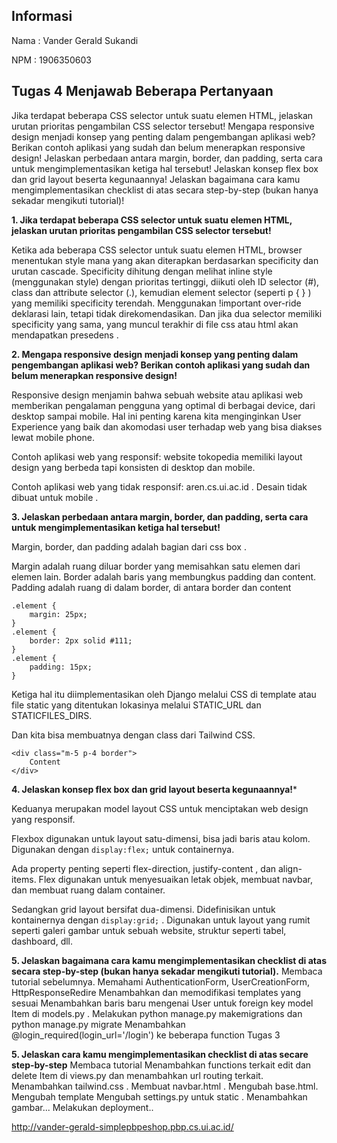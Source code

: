## Informasi

Nama : Vander Gerald Sukandi

NPM  : 1906350603

## Tugas 4 Menjawab Beberapa Pertanyaan

Jika terdapat beberapa CSS selector untuk suatu elemen HTML, jelaskan urutan prioritas pengambilan CSS selector tersebut!
Mengapa responsive design menjadi konsep yang penting dalam pengembangan aplikasi web? Berikan contoh aplikasi yang sudah dan belum menerapkan responsive design!
Jelaskan perbedaan antara margin, border, dan padding, serta cara untuk mengimplementasikan ketiga hal tersebut!
Jelaskan konsep flex box dan grid layout beserta kegunaannya!
Jelaskan bagaimana cara kamu mengimplementasikan checklist di atas secara step-by-step (bukan hanya sekadar mengikuti tutorial)!

**1. Jika terdapat beberapa CSS selector untuk suatu elemen HTML, jelaskan urutan prioritas pengambilan CSS selector tersebut!**

Ketika ada beberapa CSS selector untuk suatu elemen HTML, browser menentukan style mana yang akan diterapkan berdasarkan specificity dan urutan cascade. Specificity dihitung dengan melihat inline style (menggunakan style) dengan prioritas tertinggi, diikuti oleh ID selector (#), class dan attribute selector (.), kemudian element selector (seperti p { } ) yang memiliki specificity terendah. Menggunakan !important over-ride deklarasi lain, tetapi tidak direkomendasikan. Dan jika dua selector memiliki specificity yang sama, yang muncul terakhir di file css atau html akan mendapatkan presedens .



**2. Mengapa responsive design menjadi konsep yang penting dalam pengembangan aplikasi web? Berikan contoh aplikasi yang sudah dan belum menerapkan responsive design!**

Responsive design menjamin bahwa sebuah website atau aplikasi web memberikan pengalaman pengguna yang optimal di berbagai device, dari desktop sampai mobile. Hal ini penting karena kita menginginkan User Experience yang baik dan akomodasi user terhadap web yang bisa diakses lewat mobile phone. 

Contoh aplikasi web yang responsif: website tokopedia memiliki layout design yang berbeda tapi konsisten di desktop dan mobile.

Contoh aplikasi web yang tidak responsif: aren.cs.ui.ac.id . Desain tidak dibuat untuk mobile . 

**3.  Jelaskan perbedaan antara margin, border, dan padding, serta cara untuk mengimplementasikan ketiga hal tersebut!**

Margin, border, dan padding adalah bagian dari css box .

Margin adalah ruang diluar border yang memisahkan satu elemen dari elemen lain.
Border adalah baris yang membungkus padding dan content.
Padding adalah ruang di dalam border, di antara border dan content
```
.element {
    margin: 25px;
}
.element {
    border: 2px solid #111;
}
.element {
    padding: 15px;
}
```
Ketiga hal itu diimplementasikan oleh Django melalui CSS di template atau file static yang ditentukan lokasinya melalui STATIC_URL dan STATICFILES_DIRS. 

Dan kita bisa membuatnya dengan class dari Tailwind CSS.

```
<div class="m-5 p-4 border">
    Content
</div>
```

**4. Jelaskan konsep flex box dan grid layout beserta kegunaannya!***

Keduanya merupakan model layout CSS untuk menciptakan web design yang responsif.

Flexbox digunakan untuk layout satu-dimensi, bisa jadi baris atau kolom. Digunakan dengan `display:flex;` untuk containernya.

Ada property penting seperti flex-direction, justify-content , dan align-items. Flex digunakan untuk menyesuaikan letak objek, membuat navbar, dan membuat ruang dalam container.

Sedangkan grid layout bersifat dua-dimensi. Didefinisikan untuk kontainernya dengan `display:grid;`  . Digunakan untuk layout yang rumit seperti galeri gambar untuk sebuah website, struktur seperti tabel, dashboard, dll.

**5.  Jelaskan bagaimana cara kamu mengimplementasikan checklist di atas secara step-by-step (bukan hanya sekadar mengikuti tutorial).**
Membaca tutorial sebelumnya. 
Memahami AuthenticationForm, UserCreationForm, HttpResponseRedire 
Menambahkan dan memodifikasi templates yang sesuai
Menambahkan baris baru mengenai User untuk foreign key model Item di models.py . 
Melakukan python manage.py makemigrations dan python manage.py migrate
Menambahkan @login_required(login_url='/login') ke beberapa function Tugas 3 


**5. Jelaskan cara kamu mengimplementasikan checklist di atas secare step-by-step**
Membaca tutorial
Menambahkan functions terkait edit dan delete Item di views.py dan menambahkan url routing terkait. 
Menambahkan tailwind.css .
Membuat navbar.html .
Mengubah base.html.
Mengubah template
Mengubah settings.py untuk static . 
Menambahkan gambar...
Melakukan deployment.. 



http://vander-gerald-simplepbpeshop.pbp.cs.ui.ac.id/
